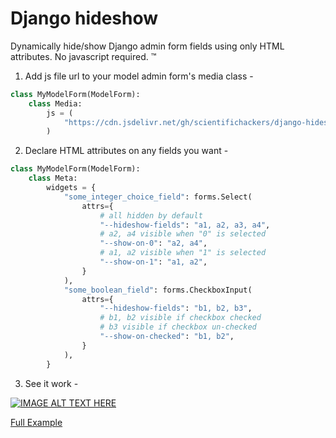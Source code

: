 # Django hideshow

Dynamically hide/show Django admin form fields using only HTML attributes. No javascript required. ™️

1. Add js file url to your model admin form's media class -

```python
class MyModelForm(ModelForm):
    class Media:
        js = (
            "https://cdn.jsdelivr.net/gh/scientifichackers/django-hideshow@0.0.1/hideshow.js",
        )          
```

2. Declare HTML attributes on any fields you want - 

```python
class MyModelForm(ModelForm):
    class Meta:
        widgets = {
            "some_integer_choice_field": forms.Select(
                attrs={
                    # all hidden by default
                    "--hideshow-fields": "a1, a2, a3, a4",
                    # a2, a4 visible when "0" is selected
                    "--show-on-0": "a2, a4",
                    # a1, a2 visible when "1" is selected
                    "--show-on-1": "a1, a2",
                }
            ),
            "some_boolean_field": forms.CheckboxInput(
                attrs={
                    "--hideshow-fields": "b1, b2, b3",
                    # b1, b2 visible if checkbox checked
                    # b3 visible if checkbox un-checked
                    "--show-on-checked": "b1, b2",
                }
            ),
        }   
```

3. See it work -

[![IMAGE ALT TEXT HERE](https://img.youtube.com/vi/PeQ_uQuaTCI/0.jpg)](https://www.youtube.com/watch?v=PeQ_uQuaTCI)

[Full Example](myapp/admin.py)